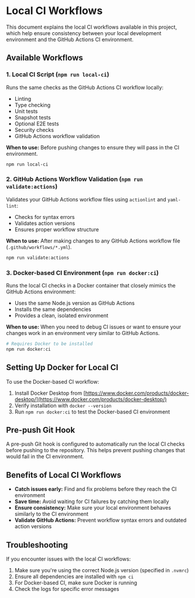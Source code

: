 # Local CI Workflows

This document explains the local CI workflows available in this project, which help ensure consistency between your local development environment and the GitHub Actions CI environment.

## Available Workflows

### 1. Local CI Script (`npm run local-ci`)

Runs the same checks as the GitHub Actions CI workflow locally:

- Linting
- Type checking
- Unit tests
- Snapshot tests
- Optional E2E tests
- Security checks
- GitHub Actions workflow validation

**When to use:** Before pushing changes to ensure they will pass in the CI environment.

```bash
npm run local-ci
```

### 2. GitHub Actions Workflow Validation (`npm run validate:actions`)

Validates your GitHub Actions workflow files using `actionlint` and `yaml-lint`:

- Checks for syntax errors
- Validates action versions
- Ensures proper workflow structure

**When to use:** After making changes to any GitHub Actions workflow file (`.github/workflows/*.yml`).

```bash
npm run validate:actions
```

### 3. Docker-based CI Environment (`npm run docker:ci`)

Runs the local CI checks in a Docker container that closely mimics the GitHub Actions environment:

- Uses the same Node.js version as GitHub Actions
- Installs the same dependencies
- Provides a clean, isolated environment

**When to use:** When you need to debug CI issues or want to ensure your changes work in an environment very similar to GitHub Actions.

```bash
# Requires Docker to be installed
npm run docker:ci
```

## Setting Up Docker for Local CI

To use the Docker-based CI workflow:

1. Install Docker Desktop from [https://www.docker.com/products/docker-desktop/](https://www.docker.com/products/docker-desktop/)
2. Verify installation with `docker --version`
3. Run `npm run docker:ci` to test the Docker-based CI environment

## Pre-push Git Hook

A pre-push Git hook is configured to automatically run the local CI checks before pushing to the repository. This helps prevent pushing changes that would fail in the CI environment.

## Benefits of Local CI Workflows

- **Catch issues early:** Find and fix problems before they reach the CI environment
- **Save time:** Avoid waiting for CI failures by catching them locally
- **Ensure consistency:** Make sure your local environment behaves similarly to the CI environment
- **Validate GitHub Actions:** Prevent workflow syntax errors and outdated action versions

## Troubleshooting

If you encounter issues with the local CI workflows:

1. Make sure you're using the correct Node.js version (specified in `.nvmrc`)
2. Ensure all dependencies are installed with `npm ci`
3. For Docker-based CI, make sure Docker is running
4. Check the logs for specific error messages
